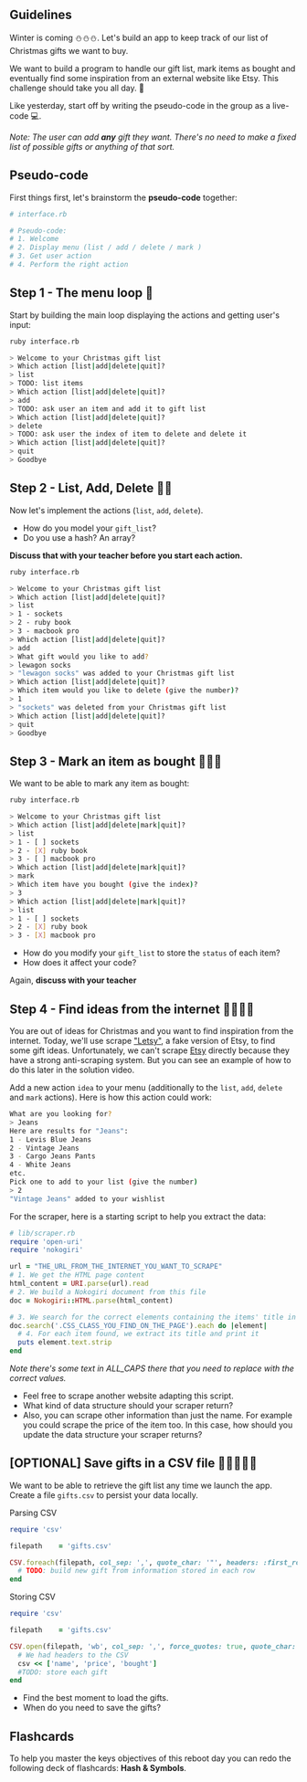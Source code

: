 ## Guidelines

Winter is coming ⛄⛄⛄. Let's build an app to keep track of our list of Christmas gifts we want to buy. 

We want to build a program to handle our gift list, mark items as bought and eventually find some inspiration from an external website like Etsy. This challenge should take you all day. 🎁

Like yesterday, start off by writing the pseudo-code in the group as a live-code 💻.

_Note: The user can add **any** gift they want. There's no need to make a fixed list of possible gifts or anything of that sort._

## Pseudo-code

First things first, let's brainstorm the **pseudo-code** together:

```ruby
# interface.rb

# Pseudo-code:
# 1. Welcome
# 2. Display menu (list / add / delete / mark )
# 3. Get user action
# 4. Perform the right action
```

## Step 1 - The menu loop 🎁

Start by building the main loop displaying the actions and getting user's input:

```bash
ruby interface.rb

> Welcome to your Christmas gift list
> Which action [list|add|delete|quit]?
> list
> TODO: list items
> Which action [list|add|delete|quit]?
> add
> TODO: ask user an item and add it to gift list
> Which action [list|add|delete|quit]?
> delete
> TODO: ask user the index of item to delete and delete it
> Which action [list|add|delete|quit]?
> quit
> Goodbye
```

## Step 2 - List, Add, Delete 🎁🎁

Now let's implement the actions (`list`, `add`, `delete`).

- How do you model your `gift_list`?
- Do you use a hash? An array?

**Discuss that with your teacher before you start each action.**

```bash
ruby interface.rb

> Welcome to your Christmas gift list
> Which action [list|add|delete|quit]?
> list
> 1 - sockets
> 2 - ruby book
> 3 - macbook pro
> Which action [list|add|delete|quit]?
> add
> What gift would you like to add?
> lewagon socks
> "lewagon socks" was added to your Christmas gift list
> Which action [list|add|delete|quit]?
> Which item would you like to delete (give the number)?
> 1
> "sockets" was deleted from your Christmas gift list
> Which action [list|add|delete|quit]?
> quit
> Goodbye
```

## Step 3 - Mark an item as bought 🎁🎁🎁

We want to be able to mark any item as bought:

```bash
ruby interface.rb

> Welcome to your Christmas gift list
> Which action [list|add|delete|mark|quit]?
> list
> 1 - [ ] sockets
> 2 - [X] ruby book
> 3 - [ ] macbook pro
> Which action [list|add|delete|mark|quit]?
> mark
> Which item have you bought (give the index)?
> 3
> Which action [list|add|delete|mark|quit]?
> list
> 1 - [ ] sockets
> 2 - [X] ruby book
> 3 - [X] macbook pro
```

- How do you modify your `gift_list` to store the `status` of each item?
- How does it affect your code?

Again, **discuss with your teacher**

## Step 4 - Find ideas from the internet 🎁🎁🎁🎁

You are out of ideas for Christmas and you want to find inspiration from the internet.
Today, we'll use scrape ["Letsy"](https://letsy.lewagon.com/), a fake version of Etsy, to find some gift ideas.
Unfortunately, we can't scrape [Etsy](https://www.etsy.com) directly because they have a strong anti-scraping system. But you can see an example of how to do this later in the solution video.

Add a new action `idea` to your menu (additionally to the `list`, `add`, `delete` and `mark` actions). Here is how this action could work:

```bash
What are you looking for?
> Jeans
Here are results for "Jeans":
1 - Levis Blue Jeans
2 - Vintage Jeans
3 - Cargo Jeans Pants
4 - White Jeans
etc.
Pick one to add to your list (give the number)
> 2
"Vintage Jeans" added to your wishlist
```

For the scraper, here is a starting script to help you extract the data:

```ruby
# lib/scraper.rb
require 'open-uri'
require 'nokogiri'

url = "THE_URL_FROM_THE_INTERNET_YOU_WANT_TO_SCRAPE"
# 1. We get the HTML page content
html_content = URI.parse(url).read
# 2. We build a Nokogiri document from this file
doc = Nokogiri::HTML.parse(html_content)

# 3. We search for the correct elements containing the items' title in our HTML doc
doc.search('.CSS_CLASS_YOU_FIND_ON_THE_PAGE').each do |element|
  # 4. For each item found, we extract its title and print it
  puts element.text.strip
end
```

_Note there's some text in ALL_CAPS there that you need to replace with the correct values._

- Feel free to scrape another website adapting this script.
- What kind of data structure should your scraper return?
- Also, you can scrape other information than just the name. For example you could scrape the price of the item too. In this case, how should you update the data structure your scraper returns?

## [OPTIONAL] Save gifts in a CSV file 🎁🎁🎁🎁🎁
We want to be able to retrieve the gift list any time we launch the app.
Create a file `gifts.csv` to persist your data locally.

Parsing CSV

```ruby
require 'csv'

filepath    = 'gifts.csv'

CSV.foreach(filepath, col_sep: ',', quote_char: '"', headers: :first_row) do |row|
  # TODO: build new gift from information stored in each row
end
```

Storing CSV

```ruby
require 'csv'

filepath    = 'gifts.csv'

CSV.open(filepath, 'wb', col_sep: ',', force_quotes: true, quote_char: '"') do |csv|
  # We had headers to the CSV
  csv << ['name', 'price', 'bought']
  #TODO: store each gift
end
```

- Find the best moment to load the gifts.
- When do you need to save the gifts?


## Flashcards

To help you master the keys objectives of this reboot day you can redo the following deck of flashcards: **Hash & Symbols**.

